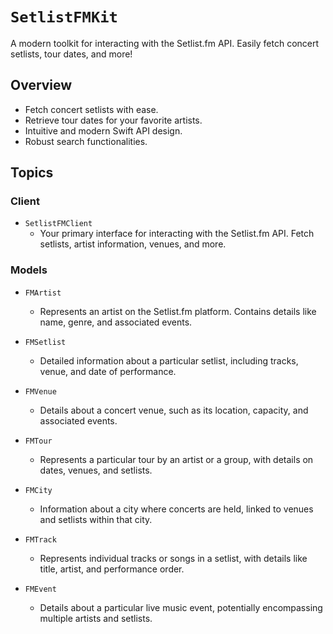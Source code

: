 # ``SetlistFMKit``

A modern toolkit for interacting with the Setlist.fm API. Easily fetch concert setlists, tour dates, and more!

## Overview

- Fetch concert setlists with ease.
- Retrieve tour dates for your favorite artists.
- Intuitive and modern Swift API design.
- Robust search functionalities.

## Topics

### Client

- ``SetlistFMClient``
  - Your primary interface for interacting with the Setlist.fm API. Fetch setlists, artist information, venues, and more.

### Models

- ``FMArtist``
  - Represents an artist on the Setlist.fm platform. Contains details like name, genre, and associated events.
  
- ``FMSetlist``
  - Detailed information about a particular setlist, including tracks, venue, and date of performance.

- ``FMVenue``
  - Details about a concert venue, such as its location, capacity, and associated events.

- ``FMTour``
  - Represents a particular tour by an artist or a group, with details on dates, venues, and setlists.

- ``FMCity``
  - Information about a city where concerts are held, linked to venues and setlists within that city.

- ``FMTrack``
  - Represents individual tracks or songs in a setlist, with details like title, artist, and performance order.

- ``FMEvent``
  - Details about a particular live music event, potentially encompassing multiple artists and setlists.
